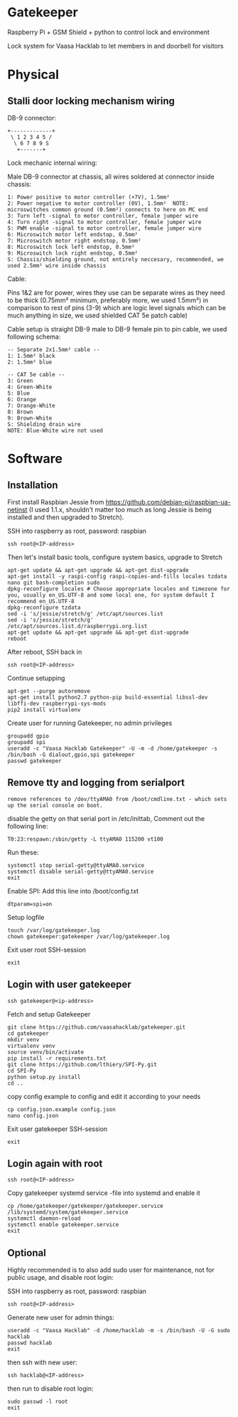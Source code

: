 # Gatekeeper #
Raspberry Pi + GSM Shield + python to control lock and environment

Lock system for Vaasa Hacklab to let members in and doorbell for visitors

# Physical #
## Stalli door locking mechanism wiring

DB-9 connector:

```
+-------------+
 \ 1 2 3 4 5 /
  \ 6 7 8 9 S
   +-------+
```

Lock mechanic internal wiring:

Male DB-9 connector at chassis, all wires soldered at connector inside chassis:

```
1: Power positive to motor controller (+7V), 1.5mm²
2: Power negative to motor controller (0V), 1.5mm²  NOTE: microswitches common ground (0.5mm²) connects to here on MC end
3: Turn left -signal to motor controller, female jumper wire
4: Turn right -signal to motor controller, female jumper wire
5: PWM enable -signal to motor controller, female jumper wire
6: Microswitch motor left endstop, 0.5mm²
7: Microswitch motor right endstop, 0.5mm²
8: Microswitch lock left endstop, 0.5mm²
9: Microswitch lock right endstop, 0.5mm²
S: Chassis/shielding ground, not entirely neccesary, recommended, we used 2.5mm² wire inside chassis
```

Cable:

Pins 1&2 are for power, wires they use can be separate wires as they need to be thick (0.75mm² minimum, preferably more, we used 1.5mm²) in comparison to rest of pins (3-9) which are logic level signals which can be much anything in size, we used shielded CAT 5e patch cable)

Cable setup is straight DB-9 male to DB-9 female pin to pin cable, we used following schema:

```
-- Separate 2x1.5mm² cable --
1: 1.5mm² black
2: 1.5mm² blue

-- CAT 5e cable --
3: Green
4: Green-White
5: Blue
6: Orange
7: Orange-White
8: Brown
9: Brown-White
S: Shielding drain wire
NOTE: Blue-White wire not used
```

# Software
## Installation
First install Raspbian Jessie from https://github.com/debian-pi/raspbian-ua-netinst (I used 1.1.x, shouldn't matter too much as long Jessie is being installed and then upgraded to Stretch).

SSH into raspberry as root, password: raspbian

```
ssh root@<IP-address>
```

Then let's install basic tools, configure system basics, upgrade to Stretch

```
apt-get update && apt-get upgrade && apt-get dist-upgrade
apt-get install -y raspi-config raspi-copies-and-fills locales tzdata nano git bash-completion sudo
dpkg-reconfigure locales # Choose appropriate locales and timezone for you, usually en_US.UTF-8 and some local one, for system default I recommend en_US.UTF-8
dpkg-reconfigure tzdata
sed -i 's/jessie/stretch/g' /etc/apt/sources.list
sed -i 's/jessie/stretch/g' /etc/apt/sources.list.d/raspberrypi.org.list
apt-get update && apt-get upgrade && apt-get dist-upgrade
reboot
```


After reboot, SSH back in

```
ssh root@<IP-address>
```

Continue setupping

```
apt-get --purge autoremove
apt-get install python2.7 python-pip build-essential libssl-dev libffi-dev raspberrypi-sys-mods
pip2 install virtualenv
```

Create user for running Gatekeeper, no admin privileges

```
groupadd gpio
groupadd spi
useradd -c "Vaasa Hacklab Gatekeeper" -U -m -d /home/gatekeeper -s /bin/bash -G dialout,gpio,spi gatekeeper
passwd gatekeeper
```

## Remove tty and logging from serialport
```
remove references to /dev/ttyAMA0 from /boot/cmdline.txt - which sets up the serial console on boot.
```

disable the getty on that serial port in /etc/inittab, Comment out the following line:

```
T0:23:respawn:/sbin/getty -L ttyAMA0 115200 vt100
```

Run these:
```
systemctl stop serial-getty@ttyAMA0.service
systemctl disable serial-getty@ttyAMA0.service
exit
```

Enable SPI: Add this line into /boot/config.txt
```
dtparam=spi=on
```

Setup logfile

```
touch /var/log/gatekeeper.log
chown gatekeeper:gatekeeper /var/log/gatekeeper.log
```

Exit user root SSH-session

```
exit
```

## Login with user gatekeeper
```
ssh gatekeeper@<ip-address>
```

Fetch and setup Gatekeeper

```
git clone https://github.com/vaasahacklab/gatekeeper.git
cd gatekeeper
mkdir venv
virtualenv venv
source venv/bin/activate
pip install -r requirements.txt
git clone https://github.com/lthiery/SPI-Py.git
cd SPI-Py
python setup.py install
cd ..
```

copy config example to config and edit it according to your needs

```
cp config.json.example config.json
nano config.json
```

Exit user gatekeeper SSH-session

```
exit
```

## Login again with root

```
ssh root@<IP-address>
```

Copy gatekeeper systemd service -file into systemd and enable it

```
cp /home/gatekeeper/gatekeeper/gatekeeper.service /lib/systemd/system/gatekeeper.service
systemctl daemon-reload
systemctl enable gatekeeper.service
exit
```

## Optional

Highly recommended is to also add sudo user for maintenance, not for public usage, and disable root login:

SSH into raspberry as root, password: raspbian

```
ssh root@<IP-address>
```

Generate new user for admin things:

```
useradd -c "Vaasa Hacklab" -d /home/hacklab -m -s /bin/bash -U -G sudo hacklab
passwd hacklab
exit
```

then ssh with new user:

```
ssh hacklab@<IP-address>
```

then run to disable root login:

```
sudo passwd -l root
exit
```

